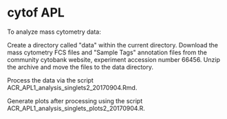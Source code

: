 # cytof APL

To analyze mass cytometry data:

Create a directory called "data" within the current directory. Download the mass cytometry FCS files and "Sample Tags" annotation files from the community cytobank website, experiment accession number 66456. Unzip the archive and move the files to the data directory.

Process the data via the script ACR_APL1_analysis_singlets2_20170904.Rmd.

Generate plots after processing using the script ACR_APL1_analysis_singlets_plots2_20170904.R.

